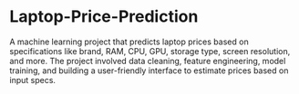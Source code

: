 # Laptop-Price-Prediction
A machine learning project that predicts laptop prices based on specifications like brand, RAM, CPU, GPU, storage type, screen resolution, and more. The project involved data cleaning, feature engineering, model training, and building a user-friendly interface to estimate prices based on input specs.

